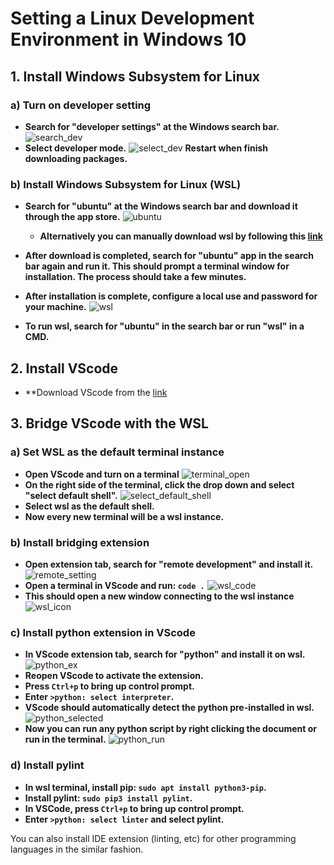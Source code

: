 # Setting a Linux Development Environment in Windows 10


## 1. Install Windows Subsystem for Linux

### a) Turn on developer setting

- **Search for "developer settings" at the Windows search bar.**
    ![search_dev](./dev_setting.PNG)
- **Select developer mode.**
    ![select_dev](./use_dev_setting.PNG)
    **Restart when finish downloading packages.**

### b) Install Windows Subsystem for Linux (WSL)

- **Search for "ubuntu" at the Windows search bar and download it through the app store.**
    ![ubuntu](ubuntu_app.PNG)

    - **Alternatively you can manually download wsl by following this [link](https://docs.microsoft.com/en-us/windows/wsl/install-manual)**
- **After download is completed, search for "ubuntu" app in the search bar again and run it. This should prompt a terminal window for installation. The process should take a few minutes.**
- **After installation is complete, configure a local use and password for your machine.**
    ![wsl](wsl.PNG)
- **To run wsl, search for "ubuntu" in the search bar or run "wsl" in a CMD.**

## 2. Install VScode
- **Download VScode from the [link](https://code.visualstudio.com/)

## 3. Bridge VScode with the WSL
### a) Set WSL as the default terminal instance

- **Open VScode and turn on a terminal**
    ![terminal_open](vscode_terminal.PNG)
- **On the right side of the terminal, click the drop down and select "select default shell".**
    ![select_default_shell](select_default_shell.PNG)
- **Select wsl as the default shell.**
- **Now every new terminal will be a wsl instance.**

### b) Install bridging extension

- **Open extension tab, search for "remote development" and install it.**
    ![remote_setting](remote_dev.PNG)
- **Open a terminal in VScode and run:  `code .`**
    ![wsl_code](wsl_code.PNG)
- **This should open a new window connecting to the wsl instance**
    ![wsl_icon](wsl_icon.PNG)

### c) Install python extension in VScode

- **In VScode extension tab, search for "python" and install it on wsl.**
    ![python_ex](python.PNG)
- **Reopen VScode to activate the extension.**
- **Press `Ctrl+p` to bring up control prompt.**
- **Enter `>python: select interpreter`.**
- **VScode should automatically detect the python pre-installed in wsl.**
    ![python_selected](python_select.PNG)
- **Now you can run any python script by right clicking the document or run in the terminal.**
    ![python_run](run_py.PNG)

### d) Install pylint

- **In wsl terminal, install pip: `sudo apt install python3-pip`.**
- **Install pylint: `sudo pip3 install pylint`.**
- **In VSCode, press `Ctrl+p` to bring up control prompt.**
- **Enter `>python: select linter` and select pylint.**

You can also install IDE extension (linting, etc) for other programming languages in the similar fashion.